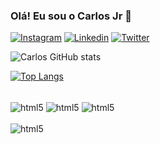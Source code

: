 ### Olá! Eu sou o Carlos Jr 👋

[![Instagram](https://img.shields.io/badge/Instagram-E4405F?style=for-the-badge&logo=instagram&logoColor=white)](https://www.instagram.com/carlosjrdev/)
[![Linkedin](https://img.shields.io/badge/LinkedIn-0077B5?style=for-the-badge&logo=linkedin&logoColor=white)](https://www.linkedin.com/in/carlos-jr-2282a2235/)
[![Twitter](https://img.shields.io/badge/Twitter-1DA1F2?style=for-the-badge&logo=twitter&logoColor=white)](https://twitter.com/carlosjrdev)

![Carlos GitHub stats](https://github-readme-stats.vercel.app/api?username=carlosjrdev&show_icons=true&theme=dark)

[![Top Langs](https://github-readme-stats.vercel.app/api/top-langs/?username=carlosjrdev)](https://github.com/anuraghazra/github-readme-stats)

<div style="display": inline_block"><br/>
  <img align="center" alt="html5" src="https://img.shields.io/badge/HTML5-E34F26?style=for-the-badge&logo=html5&logoColor=white" />
  <img align="center" alt="html5" src="https://img.shields.io/badge/CSS3-1572B6?style=for-the-badge&logo=css3&logoColor=white" />
  <img align="center" alt="html5" src="https://img.shields.io/badge/JavaScript-F7DF1E?style=for-the-badge&logo=javascript&logoColor=black" />
</div>
        
<div style="display": inline_block"><br/>
  <img align="center" alt="html5" src="https://img.shields.io/badge/Figma-F24E1E?style=for-the-badge&logo=figma&logoColor=white" />
</div>                                                                                                                                      
                                                                                                                                     
